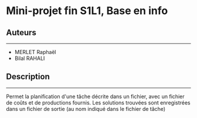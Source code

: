 # Mini-projet fin S1L1, Base en info
## Auteurs
-------
- MERLET Raphaël
- Bilal RAHALI
## Description
-------
Permet la planification d'une tâche décrite dans un fichier, avec un fichier de coûts et de productions fournis.
Les solutions trouvées sont enregistrées dans un fichier de sortie (au nom indiqué dans le fichier de tâche)